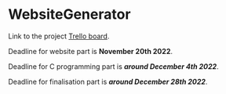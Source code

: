 # WebsiteGenerator

Link to the project [Trello board](https://trello.com/b/uUxYKlrv/website-generator).

Deadline for website part is **November 20th 2022**.

Deadline for C programming part is ***around December 4th 2022***.

Deadline for finalisation part is ***around December 28th 2022***.
